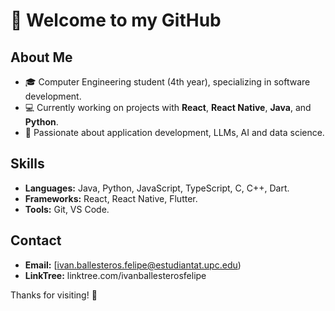 # 👋 Welcome to my GitHub  

## About Me  
- 🎓 Computer Engineering student (4th year), specializing in software development.  
- 💻 Currently working on projects with **React**, **React Native**, **Java**, and **Python**.  
- 🎯 Passionate about application development, LLMs, AI and data science.

## Skills  
- **Languages:** Java, Python, JavaScript, TypeScript, C, C++, Dart.  
- **Frameworks:** React, React Native, Flutter.
- **Tools:** Git, VS Code.  

## Contact  
- **Email:** [ivan.ballesteros.felipe@estudiantat.upc.edu)  
- **LinkTree:** linktree.com/ivanballesterosfelipe  

Thanks for visiting! 🚀  
